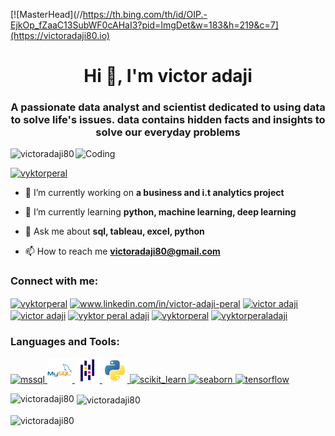 
[![MasterHead](//https://th.bing.com/th/id/OIP.-EjkOp_fZaaC13SubWF0cAHaI3?pid=ImgDet&w=183&h=219&c=7](https://victoradaji80.io)


<h1 align="center">Hi 👋, I'm victor adaji</h1>
<h3 align="center">A passionate data analyst and scientist dedicated to using data to solve life's issues. data contains hidden facts and insights to solve our everyday problems</h3>
<img align="right" alt="Coding" width="400" src="https://encrypted-tbn0.gstatic.com/images?q=tbn:ANd9GcShH-yPHwo8fTuUxCR1xh7p3bQMNs2V0ws7csPA_xlY94yVeOUtUGO5oLqt7tQFVMYumUM&usqp=CAU">


<p align="left"> <img src="https://komarev.com/ghpvc/?username=victoradaji80&label=Profile%20views&color=0e75b6&style=flat" alt="victoradaji80" /> </p>

<p align="left"> <a href="https://twitter.com/vyktorperal" target="blank"><img src="https://img.shields.io/twitter/follow/vyktorperal?logo=twitter&style=for-the-badge" alt="vyktorperal" /></a> </p>

- 🔭 I’m currently working on **a business and i.t analytics project**

- 🌱 I’m currently learning **python, machine learning, deep learning**

- 💬 Ask me about **sql, tableau, excel, python**

- 📫 How to reach me **victoradaji80@gmail.com**

<h3 align="left">Connect with me:</h3>
<p align="left">
<a href="https://twitter.com/vyktorperal" target="blank"><img align="center" src="https://raw.githubusercontent.com/rahuldkjain/github-profile-readme-generator/master/src/images/icons/Social/twitter.svg" alt="vyktorperal" height="30" width="40" /></a>
<a href="https://linkedin.com/in/www.linkedin.com/in/victor-adaji-peral" target="blank"><img align="center" src="https://raw.githubusercontent.com/rahuldkjain/github-profile-readme-generator/master/src/images/icons/Social/linked-in-alt.svg" alt="www.linkedin.com/in/victor-adaji-peral" height="30" width="40" /></a>
<a href="https://stackoverflow.com/users/victor adaji" target="blank"><img align="center" src="https://raw.githubusercontent.com/rahuldkjain/github-profile-readme-generator/master/src/images/icons/Social/stack-overflow.svg" alt="victor adaji" height="30" width="40" /></a>
<a href="https://kaggle.com/victor adaji" target="blank"><img align="center" src="https://raw.githubusercontent.com/rahuldkjain/github-profile-readme-generator/master/src/images/icons/Social/kaggle.svg" alt="victor adaji" height="30" width="40" /></a>
<a href="https://fb.com/vyktor peral adaji" target="blank"><img align="center" src="https://raw.githubusercontent.com/rahuldkjain/github-profile-readme-generator/master/src/images/icons/Social/facebook.svg" alt="vyktor peral adaji" height="30" width="40" /></a>
<a href="https://instagram.com/vyktorperal" target="blank"><img align="center" src="https://raw.githubusercontent.com/rahuldkjain/github-profile-readme-generator/master/src/images/icons/Social/instagram.svg" alt="vyktorperal" height="30" width="40" /></a>
<a href="https://www.youtube.com/c/vyktorperaladaji" target="blank"><img align="center" src="https://raw.githubusercontent.com/rahuldkjain/github-profile-readme-generator/master/src/images/icons/Social/youtube.svg" alt="vyktorperaladaji" height="30" width="40" /></a>
</p>

<h3 align="left">Languages and Tools:</h3>
<p align="left"> <a href="https://www.microsoft.com/en-us/sql-server" target="_blank" rel="noreferrer"> <img src="https://www.svgrepo.com/show/303229/microsoft-sql-server-logo.svg" alt="mssql" width="40" height="40"/> </a> <a href="https://www.mysql.com/" target="_blank" rel="noreferrer"> <img src="https://raw.githubusercontent.com/devicons/devicon/master/icons/mysql/mysql-original-wordmark.svg" alt="mysql" width="40" height="40"/> </a> <a href="https://pandas.pydata.org/" target="_blank" rel="noreferrer"> <img src="https://raw.githubusercontent.com/devicons/devicon/2ae2a900d2f041da66e950e4d48052658d850630/icons/pandas/pandas-original.svg" alt="pandas" width="40" height="40"/> </a> <a href="https://www.python.org" target="_blank" rel="noreferrer"> <img src="https://raw.githubusercontent.com/devicons/devicon/master/icons/python/python-original.svg" alt="python" width="40" height="40"/> </a> <a href="https://scikit-learn.org/" target="_blank" rel="noreferrer"> <img src="https://upload.wikimedia.org/wikipedia/commons/0/05/Scikit_learn_logo_small.svg" alt="scikit_learn" width="40" height="40"/> </a> <a href="https://seaborn.pydata.org/" target="_blank" rel="noreferrer"> <img src="https://seaborn.pydata.org/_images/logo-mark-lightbg.svg" alt="seaborn" width="40" height="40"/> </a> <a href="https://www.tensorflow.org" target="_blank" rel="noreferrer"> <img src="https://www.vectorlogo.zone/logos/tensorflow/tensorflow-icon.svg" alt="tensorflow" width="40" height="40"/> </a> </p>

<p><img align="left" src="https://github-readme-stats.vercel.app/api/top-langs?username=victoradaji80&show_icons=true&locale=en&layout=compact" alt="victoradaji80" /></p>

<p>&nbsp;<img align="center" src="https://github-readme-stats.vercel.app/api?username=victoradaji80&show_icons=true&locale=en" alt="victoradaji80" /></p>

<p><img align="center" src="https://github-readme-streak-stats.herokuapp.com/?user=victoradaji80&" alt="victoradaji80" /></p>
